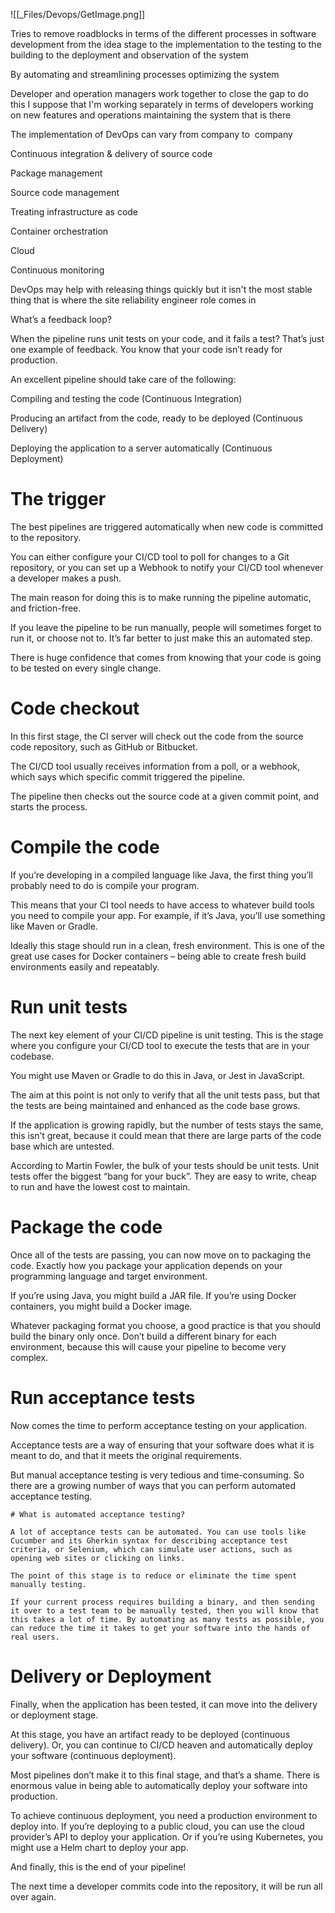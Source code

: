 ![[_Files/Devops/GetImage.png]]

Tries to remove roadblocks in terms of the different processes in software development from the idea stage to the implementation to the testing to the building to the deployment and observation of the system 

By automating and streamlining processes optimizing the system 

Developer and operation managers work together to close the gap to do this I suppose that I'm working separately in terms of developers working on new features and operations maintaining the system that is there 

The implementation of DevOps can vary from company to  company 

Continuous integration & delivery of source code  


Package management 

Source code management 

Treating infrastructure as code 

Container orchestration  

Cloud  

Continuous monitoring 



DevOps may help with releasing things quickly but it isn't the most stable thing that is where the site reliability engineer role comes in 

What’s a feedback loop? 

When the pipeline runs unit tests on your code, and it fails a test? That’s just one example of feedback. You know that your code isn’t ready for production. 

An excellent pipeline should take care of the following: 

Compiling and testing the code (Continuous Integration) 

Producing an artifact from the code, ready to be deployed (Continuous Delivery) 

Deploying the application to a server automatically (Continuous Deployment) 

# The trigger 

The best pipelines are triggered automatically when new code is committed to the repository. 

You can either configure your CI/CD tool to poll for changes to a Git repository, or you can set up a Webhook to notify your CI/CD tool whenever a developer makes a push. 

The main reason for doing this is to make running the pipeline automatic, and friction-free. 

If you leave the pipeline to be run manually, people will sometimes forget to run it, or choose not to. It’s far better to just make this an automated step. 

There is huge confidence that comes from knowing that your code is going to be tested on every single change. 

# Code checkout 

In this first stage, the CI server will check out the code from the source code repository, such as GitHub or Bitbucket. 

The CI/CD tool usually receives information from a poll, or a webhook, which says which specific commit triggered the pipeline. 

The pipeline then checks out the source code at a given commit point, and starts the process. 

# Compile the code 

If you’re developing in a compiled language like Java, the first thing you’ll probably need to do is compile your program. 

This means that your CI tool needs to have access to whatever build tools you need to compile your app. For example, if it’s Java, you’ll use something like Maven or Gradle. 

Ideally this stage should run in a clean, fresh environment. This is one of the great use cases for Docker containers – being able to create fresh build environments easily and repeatably. 

# Run unit tests 

The next key element of your CI/CD pipeline is unit testing. This is the stage where you configure your CI/CD tool to execute the tests that are in your codebase. 

You might use Maven or Gradle to do this in Java, or Jest in JavaScript. 

The aim at this point is not only to verify that all the unit tests pass, but that the tests are being maintained and enhanced as the code base grows. 

If the application is growing rapidly, but the number of tests stays the same, this isn’t great, because it could mean that there are large parts of the code base which are untested. 

According to Martin Fowler, the bulk of your tests should be unit tests. Unit tests offer the biggest “bang for your buck”. They are easy to write, cheap to run and have the lowest cost to maintain. 

# Package the code 

Once all of the tests are passing, you can now move on to packaging the code. Exactly how you package your application depends on your programming language and target environment. 

If you’re using Java, you might build a JAR file. If you’re using Docker containers, you might build a Docker image. 

Whatever packaging format you choose, a good practice is that you should build the binary only once. Don’t build a different binary for each environment, because this will cause your pipeline to become very complex. 

# Run acceptance tests 

Now comes the time to perform acceptance testing on your application. 

Acceptance tests are a way of ensuring that your software does what it is meant to do, and that it meets the original requirements. 

But manual acceptance testing is very tedious and time-consuming. So there are a growing number of ways that you can perform automated acceptance testing. 

	# What is automated acceptance testing? 
	
	A lot of acceptance tests can be automated. You can use tools like Cucumber and its Gherkin syntax for describing acceptance test criteria, or Selenium, which can simulate user actions, such as opening web sites or clicking on links. 
	
	The point of this stage is to reduce or eliminate the time spent manually testing. 
	
	If your current process requires building a binary, and then sending it over to a test team to be manually tested, then you will know that this takes a lot of time. By automating as many tests as possible, you can reduce the time it takes to get your software into the hands of real users. 

# Delivery or Deployment 

Finally, when the application has been tested, it can move into the delivery or deployment stage. 

At this stage, you have an artifact ready to be deployed (continuous delivery). Or, you can continue to CI/CD heaven and automatically deploy your software (continuous deployment). 

Most pipelines don’t make it to this final stage, and that’s a shame. There is enormous value in being able to automatically deploy your software into production. 

To achieve continuous deployment, you need a production environment to deploy into. If you’re deploying to a public cloud, you can use the cloud provider’s API to deploy your application. Or if you’re using Kubernetes, you might use a Helm chart to deploy your app. 

And finally, this is the end of your pipeline! 

The next time a developer commits code into the repository, it will be run all over again.